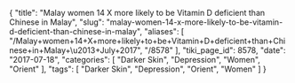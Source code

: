 {
    "title": "Malay women 14 X more likely to be Vitamin D deficient than Chinese in Malay",
    "slug": "malay-women-14-x-more-likely-to-be-vitamin-d-deficient-than-chinese-in-malay",
    "aliases": [
        "/Malay+women+14+X+more+likely+to+be+Vitamin+D+deficient+than+Chinese+in+Malay+\u2013+July+2017",
        "/8578"
    ],
    "tiki_page_id": 8578,
    "date": "2017-07-18",
    "categories": [
        "Darker Skin",
        "Depression",
        "Women",
        "Orient"
    ],
    "tags": [
        "Darker Skin",
        "Depression",
        "Orient",
        "Women"
    ]
}